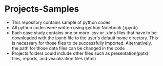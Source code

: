 # Projects-Samples

- This repository contains sample of python codes
- All python codes were written using ipython Notebook (.ipynb)
- Each case study contains one or more .csv or .xlms files that have to be downloaded with the ipynb file to the user's default home directory. This is necessary for those files to be successfully imported. Alternatively, the path for those data files can be changed in the code
- Projects folders could include other files such as presentation(pptx) files, reports, and visualization files (html)
